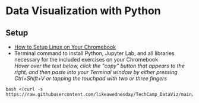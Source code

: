 # Data Visualization with Python

## Setup
- [How to Setup Linux on Your Chromebook](resources/How_To_Setup_Linux_On_Chromebook.pdf)
- Terminal command to install Python, Jupyter Lab, and all libraries necessary for the included exercises on your Chromebook  
*Hover over the text below, click the "copy" button that appears to the right, and then paste into your Terminal window by either pressing Ctrl+Shift+V or tapping the touchpad with two or three fingers*
```
bash <(curl -s https://raw.githubusercontent.com/likeawednesday/TechCamp_DataViz/main/install.sh)
```
